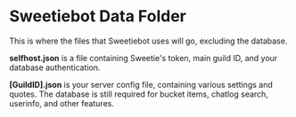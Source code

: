 # Sweetiebot Data Folder

This is where the files that Sweetiebot uses will go, excluding the database.

**selfhost.json** is a file containing Sweetie's token, main guild ID, and your database authentication.

**[GuildID].json** is your server config file, containing various settings and quotes. The database is still required for bucket items, chatlog search, userinfo, and other features.
